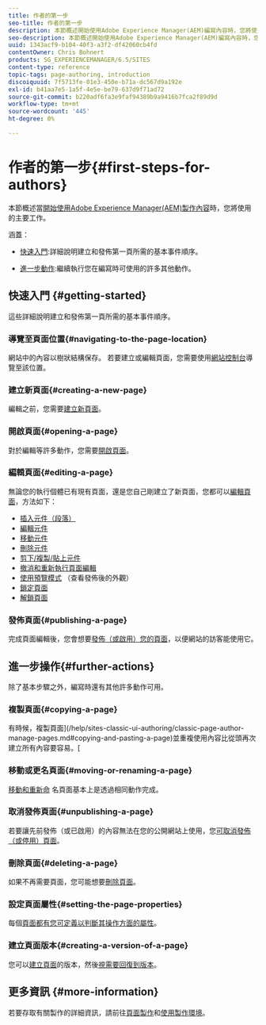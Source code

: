 ```yaml
---
title: 作者的第一步
seo-title: 作者的第一步
description: 本節概述開始使用Adobe Experience Manager(AEM)編寫內容時，您將使用的主要工作。
seo-description: 本節概述開始使用Adobe Experience Manager(AEM)編寫內容時，您將使用的主要工作。
uuid: 1343acf9-b104-40f3-a3f2-df42060cb4fd
contentOwner: Chris Bohnert
products: SG_EXPERIENCEMANAGER/6.5/SITES
content-type: reference
topic-tags: page-authoring, introduction
discoiquuid: 7f5713fe-01e3-450e-b71a-dc567d9a192e
exl-id: b41aa7e5-1a5f-4e5e-be79-637d9f71ad72
source-git-commit: b220adf6fa3e9faf94389b9a9416b7fca2f89d9d
workflow-type: tm+mt
source-wordcount: '445'
ht-degree: 0%

---
```


# 作者的第一步{#first-steps-for-authors}

本節概述當[開始使用Adobe Experience Manager(AEM)製作內容](/help/sites-authoring/author.md#concept-of-authoring-and-publishing)時，您將使用的主要工作。

涵蓋：

* [快速入門](#getting-started):詳細說明建立和發佈第一頁所需的基本事件順序。

* [進一步動作](#further-actions):繼續執行您在編寫時可使用的許多其他動作。

## 快速入門 {#getting-started}

這些詳細說明建立和發佈第一頁所需的基本事件順序。

### 導覽至頁面位置{#navigating-to-the-page-location}

網站中的內容以樹狀結構保存。 若要建立或編輯頁面，您需要使用[網站控制台](/help/sites-classic-ui-authoring/author-env-basic-handling.md#navigating-with-the-websites-console)導覽至該位置。

### 建立新頁面{#creating-a-new-page}

編輯之前，您需要[建立新頁面](/help/sites-classic-ui-authoring/classic-page-author-manage-pages.md#creating-a-new-page)。

### 開啟頁面{#opening-a-page}

對於編輯等許多動作，您需要[開啟頁面](/help/sites-classic-ui-authoring/classic-page-author-manage-pages.md#opening-a-page-for-editing)。

### 編輯頁面{#editing-a-page}

無論您的執行個體已有現有頁面，還是您自己剛建立了新頁面，您都可以[編輯頁面](/help/sites-classic-ui-authoring/classic-page-author-edit-content.md)，方法如下：

* [插入元件（段落）](/help/sites-classic-ui-authoring/classic-page-author-edit-content.md#inserting-a-component)
* [編輯元件](/help/sites-classic-ui-authoring/classic-page-author-edit-content.md#editing-a-component-content-and-properties)
* [移動元件](/help/sites-classic-ui-authoring/classic-page-author-edit-content.md#moving-a-component)
* [刪除元件](/help/sites-classic-ui-authoring/classic-page-author-edit-content.md#deleting-a-component)
* [剪下/複製/貼上元件](/help/sites-classic-ui-authoring/classic-page-author-edit-content.md#cut-copy-paste-a-component)
* [撤消和重新執行頁面編輯](/help/sites-classic-ui-authoring/classic-page-author-edit-content.md#undoing-and-redoing-page-edits)
* [使用預覽模式](/help/sites-classic-ui-authoring/classic-page-author-edit-content.md#previewing-pages) （查看發佈後的外觀）
* [鎖定頁面](/help/sites-classic-ui-authoring/classic-page-author-edit-content.md#locking-a-page)
* [解鎖頁面](/help/sites-classic-ui-authoring/classic-page-author-edit-content.md#unlocking-a-page)

### 發佈頁面{#publishing-a-page}

完成頁面編輯後，您會想要[發佈（或啟用）您的頁面](/help/sites-classic-ui-authoring/classic-page-author-publish-pages.md#main-pars-title-10)，以便網站的訪客能使用它。

## 進一步操作{#further-actions}

除了基本步驟之外，編寫時還有其他許多動作可用。

### 複製頁面{#copying-a-page}

有時候，複製頁面](/help/sites-classic-ui-authoring/classic-page-author-manage-pages.md#copying-and-pasting-a-page)並重複使用內容比從頭再次建立所有內容要容易。[

### 移動或更名頁面{#moving-or-renaming-a-page}

[移動和重新命](/help/sites-classic-ui-authoring/classic-page-author-manage-pages.md#moving-or-renaming-page) 名頁面基本上是透過相同動作完成。

### 取消發佈頁面{#unpublishing-a-page}

若要讓先前發佈（或已啟用）的內容無法在您的公開網站上使用，您[可取消發佈（或停用）頁面](/help/sites-classic-ui-authoring/classic-page-author-publish-pages.md#unpublishing-a-page)。

### 刪除頁面{#deleting-a-page}

如果不再需要頁面，您可能想要[刪除頁面](/help/sites-classic-ui-authoring/classic-page-author-manage-pages.md#deleting-a-page)。

### 設定頁面屬性{#setting-the-page-properties}

每個[頁面都有您可定義以判斷其操作方面的屬性](/help/sites-classic-ui-authoring/classic-page-author-edit-page-properties.md)。

### 建立頁面版本{#creating-a-version-of-a-page}

您可以[建立頁面](/help/sites-classic-ui-authoring/classic-page-author-work-with-versions.md#creating-a-new-version)的版本，然後[視需要回復到版本](/help/sites-classic-ui-authoring/classic-page-author-work-with-versions.md#restoring-a-page-version-from-sidekick)。

## 更多資訊 {#more-information}

若要存取有關製作的詳細資訊，請前往[頁面製作](/help/sites-classic-ui-authoring/classic-page-author.md)和[使用製作環境](/help/sites-classic-ui-authoring/author-env.md)。
